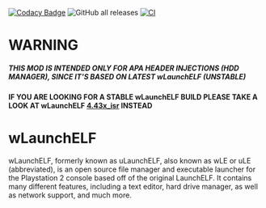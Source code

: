 [![Codacy Badge](https://api.codacy.com/project/badge/Grade/cfd16b7321c34bc0b3f347caf585c7e9)](https://app.codacy.com/gh/israpps/wLaunchELF_ISR_HDD?utm_source=github.com&utm_medium=referral&utm_content=israpps/wLaunchELF_ISR_HDD&utm_campaign=Badge_Grade_Settings)
![GitHub all releases](https://img.shields.io/github/downloads/israpps/wLaunchELF_ISR_HDD/total?logo=github)
[![CI](https://github.com/israpps/wLaunchELF_ISR_HDD/actions/workflows/compilation.yml/badge.svg)](https://github.com/israpps/wLaunchELF_ISR_HDD/actions/workflows/compilation.yml)
# WARNING
##### __THIS MOD IS INTENDED ONLY FOR APA HEADER INJECTIONS (HDD MANAGER), SINCE IT'S BASED ON LATEST wLaunchELF (UNSTABLE)__

#### IF YOU ARE LOOKING FOR A STABLE wLaunchELF BUILD PLEASE TAKE A LOOK AT wLaunchELF [4.43x_isr](https://github.com/israpps/wLaunchELF_ISR/releases) INSTEAD





# wLaunchELF
wLaunchELF, formerly known as uLaunchELF, also known as wLE or uLE (abbreviated), is an open source file manager and executable launcher for the Playstation 2 console based off of the original LaunchELF. It contains many different features, including a text editor, hard drive manager, as well as network support, and much more.

